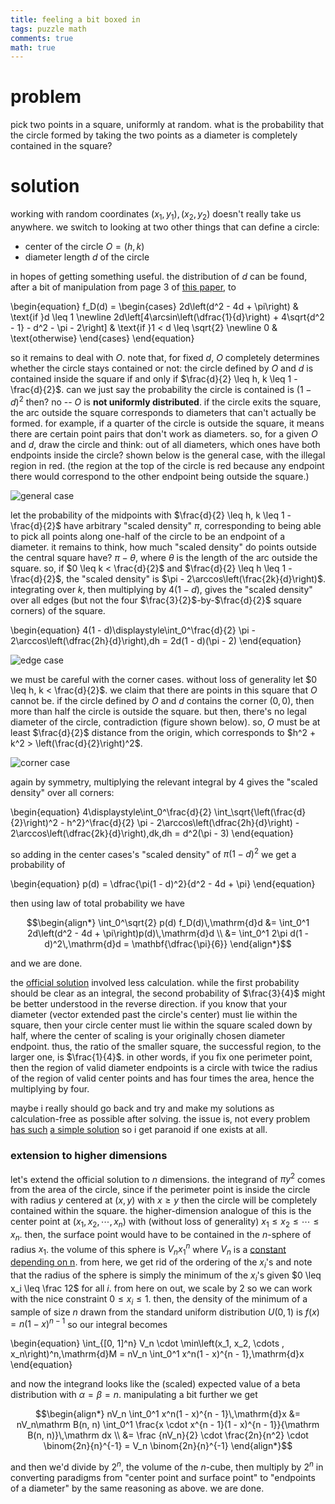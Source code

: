 ```yaml
---
title: feeling a bit boxed in
tags: puzzle math
comments: true
math: true
---
```


<!--more-->

# problem

pick two points in a square, uniformly at random. what is the probability that the circle formed by taking the two points as a diameter is completely contained in the square? 

# solution

working with random coordinates $\left(x_1, y_1\right), \left(x_2, y_2\right)$ doesn't really take us anywhere. we switch to looking at two other things that can define a circle: 

* center of the circle $O = (h, k)$
* diameter length $d$ of the circle

in hopes of getting something useful. the distribution of $d$ can be found, after a bit of manipulation from page 3 of [this paper](https://people.kth.se/~johanph/habc.pdf), to 

\begin{equation}
f_D(d) = \begin{cases}
2d\left(d^2 - 4d + \pi\right) & \text{if }d \leq 1 \newline
2d\left[4\arcsin\left(\dfrac{1}{d}\right) + 4\sqrt{d^2 - 1} - d^2 - \pi - 2\right] & \text{if }1 < d \leq \sqrt{2} \newline
0 & \text{otherwise}
\end{cases}
\end{equation}

so it remains to deal with $O$. note that, for fixed $d$, $O$ completely determines whether the circle stays contained or not: the circle defined by $O$ and $d$ is contained inside the square if and only if $\frac{d}{2} \leq h, k \leq 1 - \frac{d}{2}$. can we just say the probability the circle is contained is $(1 - d)^2$ then? no -- $O$ is **not uniformly distributed**. if the circle exits the square, the arc outside the square corresponds to diameters that can't actually be formed. for example, if a quarter of the circle is outside the square, it means there are certain point pairs that don't work as diameters. so, for a given $O$ and $d$, draw the circle and think: out of all diameters, which ones have both endpoints inside the circle? shown below is the general case, with the illegal region in red. (the region at the top of the circle is red because any endpoint there would correspond to the other endpoint being outside the square.)

![general case](/assets/img/js%2002.24/1.png)

let the probability of the midpoints with $\frac{d}{2} \leq h, k \leq 1 - \frac{d}{2}$ have arbitrary "scaled density" $\pi$, corresponding to being able to pick all points along one-half of the circle to be an endpoint of a diameter. it remains to think, how much "scaled density" do points outside the central square have? $\pi - \theta$, where $\theta$ is the length of the arc outside the square. so, if $0 \leq k < \frac{d}{2}$ and $\frac{d}{2} \leq h \leq 1 - \frac{d}{2}$, the "scaled density" is $\pi - 2\arccos\left(\frac{2k}{d}\right)$. integrating over $k$, then multiplying by $4(1 - d)$, gives the "scaled density" over all edges (but not the four $\frac{3}{2}$-by-$\frac{d}{2}$ square corners) of the square. 

\begin{equation}
4(1 - d)\displaystyle\int_0^\frac{d}{2} \pi - 2\arccos\left(\dfrac{2h}{d}\right)\,dh = 2d(1 - d)(\pi - 2)
\end{equation}

![edge case](/assets/img/js%2002.24/2.png)

we must be careful with the corner cases. without loss of generality let $0 \leq h, k < \frac{d}{2}$. we claim that there are points in this square that $O$ cannot be. if the circle defined by $O$ and $d$ contains the corner $(0, 0)$, then more than half the circle is outside the square. but then, there's no legal diameter of the circle, contradiction (figure shown below). so, $O$ must be at least $\frac{d}{2}$ distance from the origin, which corresponds to $h^2 + k^2 > \left(\frac{d}{2}\right)^2$. 

![corner case](/assets/img/js%2002.24/3.png)

again by symmetry, multiplying the relevant integral by $4$ gives the "scaled density" over all corners: 

\begin{equation}
4\displaystyle\int_0^\frac{d}{2} \int_\sqrt{\left(\frac{d}{2}\right)^2 - h^2}^\frac{d}{2} \pi - 2\arccos\left(\dfrac{2h}{d}\right) - 2\arccos\left(\dfrac{2k}{d}\right)\,dk\,dh = d^2(\pi - 3)
\end{equation}

so adding in the center cases's "scaled density" of $\pi(1 - d)^2$ we get a probability of 

\begin{equation}
p(d) = \dfrac{\pi(1 - d)^2}{d^2 - 4d + \pi}
\end{equation}

then using law of total probability we have 

$$\begin{align*}
\int_0^\sqrt{2} p(d) f_D(d)\,\mathrm{d}d &= \int_0^1 2d\left(d^2 - 4d + \pi\right)p(d)\,\mathrm{d}d \\
&= \int_0^1 2\pi d(1 - d)^2\,\mathrm{d}d = \mathbf{\dfrac{\pi}{6}}
\end{align*}$$

and we are done.

the [official solution](https://www.janestreet.com/puzzles/some-off-square-solution/) involved less calculation. while the first probability should be clear as an integral, the second probability of $\frac{3}{4}$ might be better understood in the reverse direction. if you know that your diameter (vector extended past the circle's center) must lie within the square, then your circle center must lie within the square scaled down by half, where the center of scaling is your originally chosen diameter endpoint. thus, the ratio of the smaller square, the successful region, to the larger one, is $\frac{1}{4}$. in other words, if you fix one perimeter point, then the region of valid diameter endpoints is a circle with twice the radius of the region of valid center points and has four times the area, hence the multiplying by four. 

maybe i really should go back and try and make my solutions as calculation-free as possible after solving. the issue is, not every problem [has such](/2023/06/08/continuousblackjack.html) [a simple solution](/2023/09/06/buffonsneedle.html) so i get paranoid if one exists at all. 

### extension to higher dimensions

let's extend the official solution to $n$ dimensions. the integrand of $\pi y^2$ comes from the area of the circle, since if the perimeter point is inside the circle with radius $y$ centered at $(x, y)$ with $x \geq y$ then the circle will be completely contained within the square. the higher-dimension analogue of this is the center point at $(x_1, x_2, \cdots , x_n)$ with (without loss of generality) $x_1 \leq x_2 \leq \cdots \leq x_n$. then, the surface point would have to be contained in the $n$-sphere of radius $x_1$. the volume of this sphere is $V_n x_1^n$ where $V_n$ is a [constant depending on n](https://en.wikipedia.org/wiki/Volume_of_an_n-ball#Closed_form). from here, we get rid of the ordering of the $x_i$'s and note that the radius of the sphere is simply the minimum of the $x_i$'s given $0 \leq x_i \leq \frac 12$ for all $i$. from here on out, we scale by $2$ so we can work with the nice constraint $0 \leq x_i \leq 1$. then, the density of the minimum of a sample of size $n$ drawn from the standard uniform distribution $U(0, 1)$ is $f(x) = n(1 - x)^{n - 1}$ so our integral becomes

\begin{equation}
\int_{[0, 1]^n} V_n \cdot \min\left(x_1, x_2, \cdots , x_n\right)^n\,\mathrm{d}M = nV_n \int_0^1 x^n(1 - x)^{n - 1}\,\mathrm{d}x
\end{equation}

and now the integrand looks like the (scaled) expected value of a beta distribution with $\alpha = \beta = n$. manipulating a bit further we get 

$$\begin{align*}
nV_n \int_0^1 x^n(1 - x)^{n - 1}\,\mathrm{d}x &= nV_n\mathrm B(n, n) \int_0^1 \frac{x \cdot x^{n - 1}(1 - x)^{n - 1}}{\mathrm B(n, n)}\,\mathrm dx \\
&= \frac {nV_n}{2} \cdot \frac{2n}{n^2} \cdot \binom{2n}{n}^{-1} = V_n \binom{2n}{n}^{-1}
\end{align*}$$

and then we'd divide by $2^n$, the volume of the $n$-cube, then multiply by $2^n$ in converting paradigms from "center point and surface point" to "endpoints of a diameter" by the same reasoning as above. we are done.